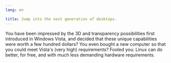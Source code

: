 ```yaml
---
lang: en

title: Jump into the next generation of desktops.
---
```


You have been impressed by the 3D and transparency possibilities 
first introduced in Windows Vista, and decided that these unique 
capabilities were worth a few hundred dollars? You even bought a new 
computer so that you could meet Vista's (very high) requirements? Fooled 
you: Linux can do better, for free, and with much less demanding 
hardware requirements.

<? all_video_ids_from_file ();?>




